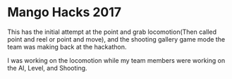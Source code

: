 # Mango Hacks 2017

This has the initial attempt at the point and grab locomotion(Then called point and reel or point and move), and the shooting gallery game mode the team was making back at the hackathon.

I was working on the locomotion while my team members were working on the AI, Level, and Shooting.
